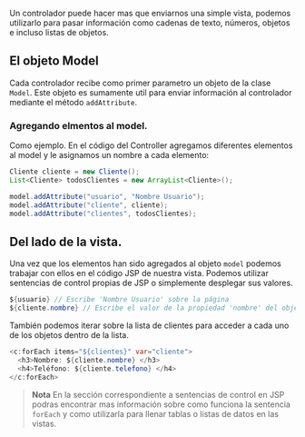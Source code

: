 Un controlador puede hacer mas que enviarnos una simple vista, podemos utilizarlo para pasar información como cadenas de texto, números, objetos e incluso listas de objetos.

## El objeto Model
Cada controlador recibe como primer parametro un objeto de la clase ```Model```. Este objeto es sumamente util para enviar información al controlador mediante el método ```addAttribute```.

### Agregando elmentos al model.
Como ejemplo. En el código del Controller agregamos diferentes elementos al model y le asignamos un nombre a cada elemento:
```java
Cliente cliente = new Cliente();
List<Cliente> todosClientes = new ArrayList<Cliente>();

model.addAttribute("usuario", "Nombre Usuario");
model.addAttribute("cliente", cliente);
model.addAttribute("clientes", todosClientes);
```

## Del lado de la vista.
Una vez que los elementos han sido agregados al objeto ```model``` podemos trabajar con ellos en el código JSP de nuestra vista. Podemos utilizar sentencias de control propias de JSP o simplemente desplegar sus valores.

```java
${usuario} // Escribe 'Nombre Usuario' sobre la página
${cliente.nombre} // Escribe el valor de la propiedad 'nombre' del objeto 'cliente'
```

También podemos iterar sobre la lista de clientes para acceder a cada uno de los objetos dentro de la lista.

```java
<c:forEach items="${clientes}" var="cliente">
  <h3>Nombre: ${cliente.nombre} </h3>
  <h4>Teléfono: ${cliente.telefono} </h4>                  
</c:forEach>
```

> **Nota** En la sección correspondiente a sentencias de control en JSP podras encontrar mas información sobre como funciona la sentencia ```forEach``` y como utilizarla para llenar tablas o listas de datos en las vistas.